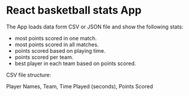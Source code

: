 # React basketball stats App

The App loads data form CSV or JSON file and show the following stats:

- most points scored in one match.
- most points scored in all matches.
- points scored based on playing time.
- points scored per team.
- best player in each team based on points scored.

CSV file structure:

Player Names, Team, Time Played (seconds), Points Scored
